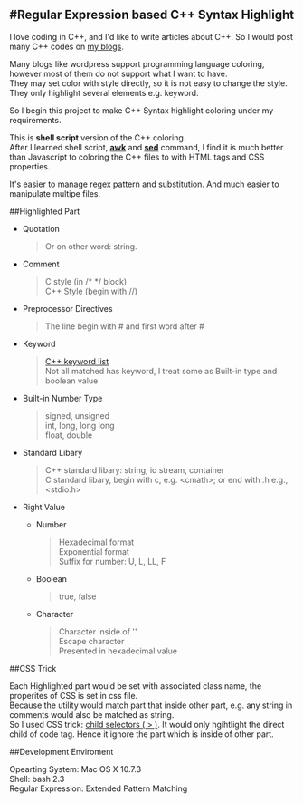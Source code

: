 #Regular Expression based C++ Syntax Highlight
---

I love coding in C++, and I'd like to write articles about C++. So I would post many C++ codes on [my blogs](http://www.cnblogs.com/ider). 

Many blogs like wordpress support programming language coloring, however most of them do not support what I want to have.   
They may set color with style directly, so it is not easy to change the style. They only highlight several elements e.g. keyword.

So I begin this project to make C++ Syntax highlight coloring under my requirements.


This is **shell script** version of the C++ coloring.   
After I learned shell script, [**awk**](https://developer.apple.com/library/mac/#documentation/Darwin/Reference/Manpages/man1/awk.1.html) and [**sed**](https://developer.apple.com/library/mac/#documentation/Darwin/Reference/Manpages/man1/sed.1.html) command, I find it is much better than Javascript to coloring the C++ files to with HTML tags and CSS properties.   

It's easier to manage regex pattern and substitution. And much easier to manipulate multipe files.

##Highlighted Part

* Quotation
	> Or on other word: string.
	  
* Comment
	> C style (in /\* \*/ block)   
	> C++ Style (begin with //)

* Preprocessor Directives
	> The line begin with # and first word after #

* Keyword
	> [C++ keyword list](http://en.cppreference.com/w/cpp/keyword)   
	> Not all matched has keyword, I treat some as Built-in type and boolean value

* Built-in Number Type
	> signed, unsigned   
	> int, long, long long   
	> float, double

* Standard Libary
	> C++ standard libary: string, io stream, container   
	> C standard libary, begin with c, e.g. &lt;cmath&gt;; or end with .h e.g., &lt;stdio.h&gt;

* Right Value
	* Number
		> Hexadecimal format   
		> Exponential format   
		> Suffix for number: U, L, LL, F 

	* Boolean
		> true, false

	* Character
		> Character inside of ''  
		> Escape character   
		> Presented in hexadecimal value
		
		
##CSS Trick

Each Highlighted part would be set with associated class name, the properites of CSS is set in css file.   
Because the utility would match part that inside other part, e.g. any string in comments would also be matched as string.   
So I used CSS trick: [child selectors ( > )](http://www.w3.org/TR/CSS2/selector.html#child-selectors). It would only hgihtlight the direct child of code tag. Hence it ignore the part which is inside of other part.

##Development Enviroment

Opearting System: Mac OS X 10.7.3   
Shell: bash 2.3   
Regular Expression: Extended Pattern Matching   